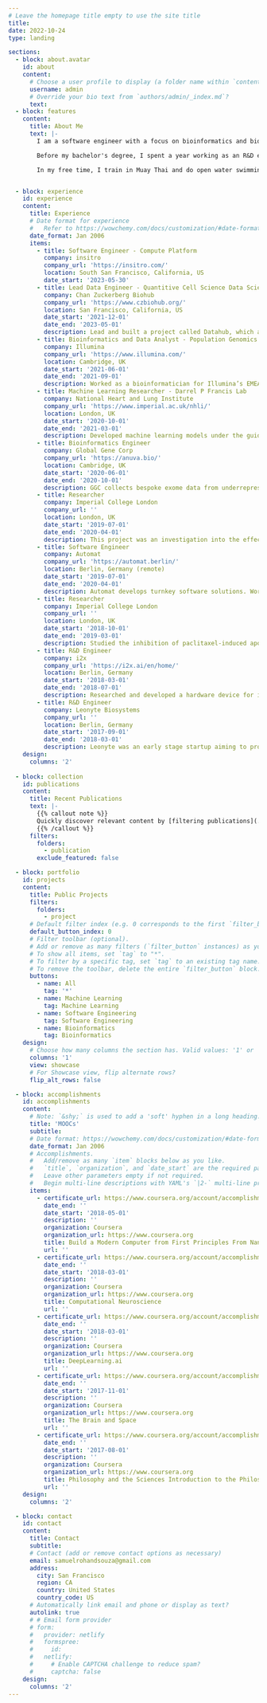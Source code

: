 ```yaml
---
# Leave the homepage title empty to use the site title
title:
date: 2022-10-24
type: landing

sections:
  - block: about.avatar
    id: about
    content:
      # Choose a user profile to display (a folder name within `content/authors/`)
      username: admin
      # Override your bio text from `authors/admin/_index.md`?
      text:
  - block: features
    content:
      title: About Me
      text: |-
        I am a software engineer with a focus on bioinformatics and biotechnology. I hold a BSc in Medical Biosciences from Imperial College London. I spent two years working in a lab studying neurodegenerative diseases and oncology as part of this degree. For my thesis, I developed machine learning algorithms to support cardiac diagnostics from cardiac magnetic resonance imaging.

        Before my bachelor's degree, I spent a year working as an R&D engineer, developing prototypes for early-stage startups in Berlin. Throughout my undergraduate degree, I worked as a bioinformatician and software engineer at various companies in the UK and Germany. After graduating, I moved to California, where I developed the initial data infrastructure for the CZ Biohub, a biomedical research center. I am currently working on data engineering at insitro. 

        In my free time, I train in Muay Thai and do open water swimming in the Bay. Although I was born in NYC, I mainly grew up in London, except for short stints in Berlin and Washington DC. Recently, I have been living in San Francisco.


  - block: experience
    id: experience
    content:
      title: Experience
      # Date format for experience
      #   Refer to https://wowchemy.com/docs/customization/#date-format
      date_format: Jan 2006
      items:
        - title: Software Engineer - Compute Platform
          company: insitro
          company_url: 'https://insitro.com/'
          location: South San Francisco, California, US
          date_start: '2023-05-30'
        - title: Lead Data Engineer - Quantitive Cell Science Data Science Team
          company: Chan Zuckerberg Biohub
          company_url: 'https://www.czbiohub.org/'
          location: San Francisco, California, US
          date_start: '2021-12-01'
          date_end: '2023-05-01'
          description: Lead and built a project called Datahub, which aims to structure data to support research. Biomedical research is complex, with highly heterogeneous metadata depending on the sample, modality, or goal. Datahub leverages graph databases to represent highly interconnected metadata. A website and API allows users to easily upload, track, and analyze ongoing research. To support Datahub, I also developed infrastructure and analysis pipelines for the mass spectrometry and genomics platforms. Communicated with leadership, and users, and coordinated software engineers to develop automation. Researched using graph theory to interrogate multiomic data being generated at the Biohub under the guidance of the quantitive cell science data science team and Dr Angela Oliveira Pisco. Furthermore worked to analyse and interpret transcriptomics and spatial datasets.
        - title: Bioinformatics and Data Analyst - Population Genomics Group
          company: Illumina
          company_url: 'https://www.illumina.com/'
          location: Cambridge, UK
          date_start: '2021-06-01'
          date_end: '2021-09-01'
          description: Worked as a bioinformatician for Illumina’s EMEA office, within their Population Genomics (PopGen) group reporting to Dr Ole Schulz-Trieglaff. Contributed to methods for merging and saving terabytes of variant called files (VCFs). Developed test software for triaging bugs and identifying algorithmic slowdowns. Worked for the DRAGEN platform in C++ and Python locally and in Illumina’s HPC environment.
        - title: Machine Learning Researcher - Darrel P Francis Lab
          company: National Heart and Lung Institute
          company_url: 'https://www.imperial.ac.uk/nhli/'
          location: London, UK
          date_start: '2020-10-01'
          date_end: '2021-03-01'
          description: Developed machine learning models under the guidance of Professor Darrel Francis and Dr. James Howard in the Cardiology Department of Hammersmith Hospital, with the end goal of producing a CMRI (cardiac magnetic resonance imaging) pipeline for automated diagnostic of cardiovascular diseases. Developed a classifier that identified the ‘view’ of CMRIs, and retrospectively assessed model performance using several metrics. Investigated a potential novel transformer methodology for image data.
        - title: Bioinformatics Engineer
          company: Global Gene Corp
          company_url: 'https://anuva.bio/'
          location: Cambridge, UK
          date_start: '2020-06-01'
          date_end: '2020-10-01'
          description: GGC collects bespoke exome data from underrepresented populations for investigations into disease genotypes, towards a 1 Million Genome Project. Developed an exome analysis pipeline in nextflow for variant calling and evaluated called variants using bioinformatics tools and Exomiser on a HPC. Also created a PostgreSQL database for storage of the Exomiser analysis, an API backend, and a ReactJS frontend. My project enabled geneticists to review and autogenerate reports on likely causative variants for the subject’s disease phenotype.
        - title: Researcher
          company: Imperial College London
          company_url: ''
          location: London, UK
          date_start: '2019-07-01'
          date_end: '2020-04-01'
          description: This project was an investigation into the effect of adiponectin on ß-Amyloid secretion in PDK1- Knockdown HEK293 cells, as a potential molecular target for treating Alzheimers. I worked with a group of four other researchers to develop knockdown cells with CRISPR, and evaluate the impact of adiponectin on the ß-Amyloid secretion pathway through protein and genomic expression.
        - title: Software Engineer
          company: Automat
          company_url: 'https://automat.berlin/'
          location: Berlin, Germany (remote)
          date_start: '2019-07-01'
          date_end: '2020-04-01'
          description: Automat develops turnkey software solutions. Worked within Automat’s ‘Workshop Mode’ and was responsible for the infrastructure behind the communication software pricing API and a web-scraping tool. Developed and deployed this all on AWS. Worked with Docker, SQL, and Serverless.
        - title: Researcher
          company: Imperial College London
          company_url: ''
          location: London, UK
          date_start: '2018-10-01'
          date_end: '2019-03-01'
          description: Studied the inhibition of paclitaxel-induced apoptosis by epinephrine in a breast cancer cell line using cell viability assays, western blot, and qPCR alongside cell culture techniques.
        - title: R&D Engineer
          company: i2x
          company_url: 'https://i2x.ai/en/home/'
          location: Berlin, Germany
          date_start: '2018-03-01'
          date_end: '2018-07-01'
          description: Researched and developed a hardware device for i2x's call assistance service. Developed audio streaming software in python and Arduino, to stream data to i2x’s ML infrastructure, and visualise analytics.
        - title: R&D Engineer
          company: Leonyte Biosystems
          company_url: ''
          location: Berlin, Germany
          date_start: '2017-09-01'
          date_end: '2018-03-01'
          description: Leonyte was an early stage startup aiming to provide real-time testing for pathogens in food. Worked with the engineering team to develop a prototype portable bacterial detection device. This involved reading data sheets from National Instruments, writing summaries, and constructing several prototypes. Visualized biological and system data for presentation and troubleshooting. Smoothed signals and fine-tuned detection algorithms to improve pathogen detection. Helped with administration related to inventory, monthly invoicing, and SCRUM.
    design:
      columns: '2'
    
  - block: collection
    id: publications
    content:
      title: Recent Publications
      text: |-
        {{% callout note %}}
        Quickly discover relevant content by [filtering publications](./publication/).
        {{% /callout %}}
      filters:
        folders:
          - publication
        exclude_featured: false

  - block: portfolio
    id: projects
    content:
      title: Public Projects
      filters:
        folders:
          - project
      # Default filter index (e.g. 0 corresponds to the first `filter_button` instance below).
      default_button_index: 0
      # Filter toolbar (optional).
      # Add or remove as many filters (`filter_button` instances) as you like.
      # To show all items, set `tag` to "*".
      # To filter by a specific tag, set `tag` to an existing tag name.
      # To remove the toolbar, delete the entire `filter_button` block.
      buttons:
        - name: All
          tag: '*'
        - name: Machine Learning
          tag: Machine Learning
        - name: Software Engineering
          tag: Software Engineering
        - name: Bioinformatics
          tag: Bioinformatics
    design:
      # Choose how many columns the section has. Valid values: '1' or '2'.
      columns: '1'
      view: showcase
      # For Showcase view, flip alternate rows?
      flip_alt_rows: false

  - block: accomplishments
    id: accomplishments
    content:
      # Note: `&shy;` is used to add a 'soft' hyphen in a long heading.
      title: 'MOOCs'
      subtitle:
      # Date format: https://wowchemy.com/docs/customization/#date-format
      date_format: Jan 2006
      # Accomplishments.
      #   Add/remove as many `item` blocks below as you like.
      #   `title`, `organization`, and `date_start` are the required parameters.
      #   Leave other parameters empty if not required.
      #   Begin multi-line descriptions with YAML's `|2-` multi-line prefix.
      items:
        - certificate_url: https://www.coursera.org/account/accomplishments/certificate/8PLQZGBNL6G6
          date_end: ''
          date_start: '2018-05-01'
          description: ''
          organization: Coursera
          organization_url: https://www.coursera.org
          title: Build a Modern Computer from First Principles From Nand to Tetris (Project-Centered Course)
          url: ''
        - certificate_url: https://www.coursera.org/account/accomplishments/certificate/82TT9YXZN8DV
          date_end: ''
          date_start: '2018-03-01'
          description: ''
          organization: Coursera
          organization_url: https://www.coursera.org
          title: Computational Neuroscience
          url: ''
        - certificate_url: https://www.coursera.org/account/accomplishments/specialization/certificate/LGLK2YSJZHT6
          date_end: ''
          date_start: '2018-03-01'
          description: ''
          organization: Coursera
          organization_url: https://www.coursera.org
          title: DeepLearning.ai
          url: ''
        - certificate_url: https://www.coursera.org/account/accomplishments/certificate/Z47WCQXKHKL7
          date_end: ''
          date_start: '2017-11-01'
          description: ''
          organization: Coursera
          organization_url: https://www.coursera.org
          title: The Brain and Space
          url: ''
        - certificate_url: https://www.coursera.org/account/accomplishments/certificate/CCMUXJE84VL5
          date_end: ''
          date_start: '2017-08-01'
          description: ''
          organization: Coursera
          organization_url: https://www.coursera.org
          title: Philosophy and the Sciences Introduction to the Philosophy of Cognitive Sciences
          url: ''
    design:
      columns: '2'

  - block: contact
    id: contact
    content:
      title: Contact
      subtitle:
      # Contact (add or remove contact options as necessary)
      email: samuelrohandsouza@gmail.com
      address:
        city: San Francisco
        region: CA
        country: United States
        country_code: US
      # Automatically link email and phone or display as text?
      autolink: true
      # # Email form provider
      # form:
      #   provider: netlify
      #   formspree:
      #     id:
      #   netlify:
      #     # Enable CAPTCHA challenge to reduce spam?
      #     captcha: false
    design:
      columns: '2'
---
```


